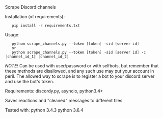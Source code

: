 Scrape Discord channels

Installation (of requirements):
```
   pip install -r requirements.txt
```


Usage:
```
   python scrape_channels.py --token [token] -sid [server id]
   or
   python scrape_channels.py --token [token] -sid [server id] -c [channel_id_1] [channel_id_2]
```

*NOTE!* Can be used with user/password or with selfbots, but remember that these methods are disallowed,
and any such use may put your account in peril. The allowed way to scrape is to register a bot
to your discord server and use the bot's token.

Requirements: discordy.py, asyncio, python3.4+

Saves reactions and "cleaned" messages to different files

Tested with:
python 3.4.3
python 3.6.4
